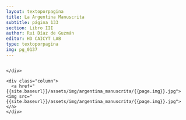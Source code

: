 ```yaml
---
layout: textoporpagina
title: La Argentina Manuscrita
subtitle: página 133
section: Libro III
author: Rui Díaz de Guzmán
editor: HD CAICYT LAB
type: textoporpagina
img: pg_0137
---
```


<div class="row">
    <div class="column">


    </div>

    <div class="column">
      <a href="{{site.baseurl}}/assets/img/argentina_manuscrita/{{page.img}}.jpg"><img src="{{site.baseurl}}/assets/img/argentina_manuscrita/{{page.img}}.jpg"></a>
    </div>
</div>